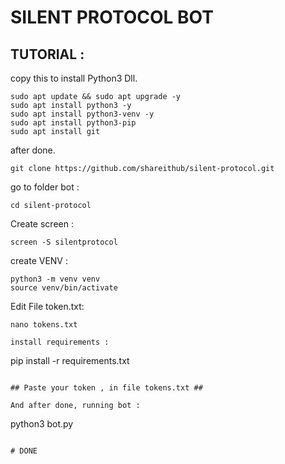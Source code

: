 # SILENT PROTOCOL BOT

## TUTORIAL : ##

copy this to install Python3 Dll.
```
sudo apt update && sudo apt upgrade -y
sudo apt install python3 -y
sudo apt install python3-venv -y
sudo apt install python3-pip
sudo apt install git
```

after done.
```
git clone https://github.com/shareithub/silent-protocol.git
```
go to folder bot :
```
cd silent-protocol
```
Create screen :
```
screen -S silentprotocol
```
create VENV :
```
python3 -m venv venv
source venv/bin/activate
```
Edit File token.txt:
```
nano tokens.txt

install requirements :
```
pip install -r requirements.txt
```

## Paste your token , in file tokens.txt ##

And after done, running bot :
```
python3 bot.py
```

# DONE 
